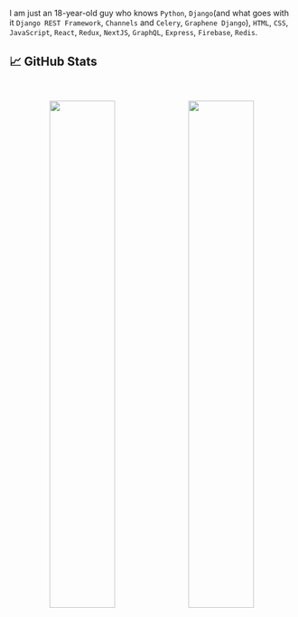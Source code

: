 I am just an 18-year-old guy who knows `Python`, `Django`(and what goes with it `Django REST Framework`, `Channels` and `Celery`, `Graphene Django`), `HTML`, `CSS`, `JavaScript`, `React`, `Redux`, `NextJS`, `GraphQL`, `Express`, `Firebase`, `Redis`.

## 📈 GitHub Stats
<br>
<p align="center">
  <img width="48%" src="https://github-readme-stats.vercel.app/api?username=ayushgupta0010&show_icons=true&theme=radical" />
  <img width="48%" src="https://github-readme-streak-stats.herokuapp.com/?user=ayushgupta0010&theme=radical" />
</p>

<!---
ayushgupta0010/ayushgupta0010 is a ✨ special ✨ repository because its `README.md` (this file) appears on your GitHub profile.
You can click the Preview link to take a look at your changes.
--->
